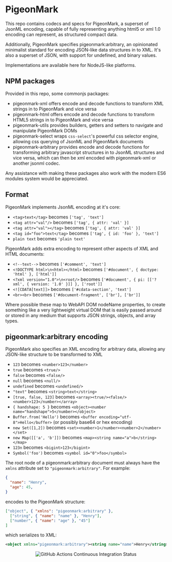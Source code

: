 # PigeonMark

This repo contains codecs and specs for PigeonMark, a superset of JsonML encoding, capable of fully representing anything html5 or xml 1.0 encoding can represent, as structured compact data.

Additionally, PigeonMark specifies pigeonmark:arbitrary, an opinionated minimalist standard for encoding JSON-like data structures in to XML. It's also a superset of JSON, with support for undefined, and binary values.

Implementations are available here for NodeJS-like platforms.

## NPM packages

Provided in this repo, some commonjs packages:

 - pigeonmark-xml offers encode and decode functions to transform XML strings in to PigeonMark and vice versa
 - pigeonmark-html offers encode and decode functions to transform HTML5 strings in to PigeonMark and vice versa
 - pigeonmark-utils provides builders, getters and setters to navigate and manipulate PigeonMark DOMs
 - pigeonmark-select wraps `css-select`'s powerful css selector engine, allowing css querying of JsonML and PigeonMark documents
 - pigeonmark-arbitrary provides encode and decode functions for transforming arbitrary javascript structures in to JsonML structures and vice versa, which can then be xml encoded with pigeonmark-xml or another jsonml codec.

Any assistance with making these packages also work with the modern ES6 modules system would be appreciated.

## Format

PigeonMark implements JsonML encoding at it's core:

 - `<tag>text</tag>` becomes `['tag', 'text']`
 - `<tag attr="val"/>` becomes `['tag', { attr: 'val' }]`
 - `<tag attr="val"></tag>` becomes `['tag', { attr: 'val' }]`
 - `<tag id="foo">text</tag>` becomes `['tag', { id: 'foo' }, 'text']`
 - `plain text` becomes `'plain text'`

PigeonMark adds extra encoding to represent other aspects of XML and HTML documents:

 - `<!--text-->` becomes `['#comment', 'text']`
 - `<!DOCTYPE html>\n<html></html>` becomes `['#document', { doctype: 'html' }, ['html']]`
 - `<?xml version="1.0">\n<root/>` becomes `['#document', { pi: [['?xml', { version: '1.0' }]] }, ['root']]`
 - `<![CDATA[text]]>` becomes `['#cdata-section', 'text']`
 - `<br><br>` becomes `['#document-fragment', ['br'], ['br']]`

Where possible these map to WebAPI DOM nodeName properties, to create something like a very lightweight virtual DOM that is easily passed around or stored in any medium that supports JSON strings, objects, and array types.

## pigeonmark:arbitrary encoding

PigeonMark also specifies an XML encoding for arbitrary data, allowing any JSON-like structure to be transformed to XML

 - `123` becomes `<number>123</number>`
 - `true` becomes `<true/>`
 - `false` becomes `<false/>`
 - `null` becomes `<null/>`
 - `undefined` becomes `<undefined/>`
 - `"text"` becomes `<string>text</string>`
 - `[true, false, 123]` becomes `<array><true/><false/><number>123</number></array>`
 - `{ handshape: 5 }` becomes `<object><number name="handshape">5</number></object>`
 - `Buffer.from('Hello')` becomes `<buffer encoding="utf-8">Hello</buffer>` (or possibly base64 or hex encoding)
 - `new Set([1,2])` becomes `<set><number>1</number><number>2</number></set>`
 - `new Map([['a', 'b']])` becomes `<map><string name="a">b</string></map>`
 - `123n` becomes `<bigint>123</bigint>`
 - `Symbol('foo')` becomes `<symbol id="0">foo</symbol>`

The root node of a pigeonmark:arbitrary document must always have the `xmlns` attribute set to `"pigeonmark:arbitrary"`. For example:

```json
{
  "name": "Henry",
  "age": 45,
}
```

encodes to the PigeonMark structure:

```json
["object", { "xmlns": "pigeonmark:arbitrary" },
  ["string", { "name": "name" }, "Henry"],
  ["number", { "name": "age" }, "45"]
]
```

which serializes to XML:

```xml
<object xmlns="pigeonmark:arbitrary"><string name="name">Henry</string><number name="age">45</number></object>
```

<p align=center><img alt="GitHub Actions Continuous Integration Status" src=https://github.com/Bluebie/pigeonmark/actions/workflows/node.js.yml/badge.svg></p>
